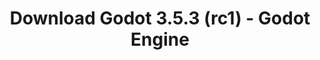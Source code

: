 ---
# Generated by /scripts/js/download_archive_generator !!! do not edit by hand !!!
title: 'Download Godot 3.5.3 (rc1) - Godot Engine'
type: 'download/archive'
name: '3.5.3'
flavor: 'rc1'
release_date: '2023-09-08T03:00:00-00:00'
release_notes: '/article/release-candidate-godot-3-5-3-rc-1/'
links:
  android.apk:
    name: 'android.apk'
    title: 'Android'
    caption: 'Universal APK (ARM64 + ARMv7 + x86_64 + x86)'
    tags:
      - 'APK download'
      - 'ARM64/v7'
      - 'x86 (64 & 32 bit)'
    hosts:
      github_builds:
        regular: 'https://github.com/godotengine/godot-builds/releases/download/3.5.3-rc1/Godot_v3.5.3-rc1_android_editor.apk'
        mono: '#'
      github:
        regular: 'https://github.com/godotengine/godot/releases/download/3.5.3-rc1/Godot_v3.5.3-rc1_android_editor.apk'
        mono: '#'
  macos.universal:
    name: 'macos.universal'
    title: 'macOS'
    caption: 'Universal (x86_64 + Apple Silicon)'
    tags:
      - 'Intel/Apple Silicon'
      - '64 bit'
    hosts:
      github_builds:
        regular: 'https://github.com/godotengine/godot-builds/releases/download/3.5.3-rc1/Godot_v3.5.3-rc1_osx.universal.zip'
        mono: 'https://github.com/godotengine/godot-builds/releases/download/3.5.3-rc1/Godot_v3.5.3-rc1_mono_osx.universal.zip'
      github:
        regular: 'https://github.com/godotengine/godot/releases/download/3.5.3-rc1/Godot_v3.5.3-rc1_osx.universal.zip'
        mono: 'https://github.com/godotengine/godot/releases/download/3.5.3-rc1/Godot_v3.5.3-rc1_mono_osx.universal.zip'
  windows.64:
    name: 'windows.64'
    title: 'Windows'
    caption: 'Standard (x86_64)'
    tags:
      - '64 bit'
    hosts:
      github_builds:
        regular: 'https://github.com/godotengine/godot-builds/releases/download/3.5.3-rc1/Godot_v3.5.3-rc1_win64.exe.zip'
        mono: 'https://github.com/godotengine/godot-builds/releases/download/3.5.3-rc1/Godot_v3.5.3-rc1_mono_win64.zip'
      github:
        regular: 'https://github.com/godotengine/godot/releases/download/3.5.3-rc1/Godot_v3.5.3-rc1_win64.exe.zip'
        mono: 'https://github.com/godotengine/godot/releases/download/3.5.3-rc1/Godot_v3.5.3-rc1_mono_win64.zip'
  linux_server.headless.64:
    name: 'linux_server.headless.64'
    title: 'Linux Server'
    caption: 'Headless (x86_64)'
    tags:
      - '64 bit'
      - 'Headless'
    hosts:
      github_builds:
        regular: 'https://github.com/godotengine/godot-builds/releases/download/3.5.3-rc1/Godot_v3.5.3-rc1_linux_headless.64.zip'
        mono: 'https://github.com/godotengine/godot-builds/releases/download/3.5.3-rc1/Godot_v3.5.3-rc1_mono_linux_headless_64.zip'
      github:
        regular: 'https://github.com/godotengine/godot/releases/download/3.5.3-rc1/Godot_v3.5.3-rc1_linux_headless.64.zip'
        mono: 'https://github.com/godotengine/godot/releases/download/3.5.3-rc1/Godot_v3.5.3-rc1_mono_linux_headless_64.zip'
  web:
    name: 'web'
    title: 'Web editor'
    caption: ''
    tags:
      - 'Self-hosted'
      - 'Cross-platform'
    hosts:
      github_builds:
        regular: 'https://github.com/godotengine/godot-builds/releases/download/3.5.3-rc1/Godot_v3.5.3-rc1_web_editor.zip'
        mono: '#'
      github:
        regular: 'https://github.com/godotengine/godot/releases/download/3.5.3-rc1/Godot_v3.5.3-rc1_web_editor.zip'
        mono: '#'
  linux.64:
    name: 'linux.64'
    title: 'Linux'
    caption: 'Standard (x86_64)'
    tags:
      - '64 bit'
    hosts:
      github_builds:
        regular: 'https://github.com/godotengine/godot-builds/releases/download/3.5.3-rc1/Godot_v3.5.3-rc1_x11.64.zip'
        mono: 'https://github.com/godotengine/godot-builds/releases/download/3.5.3-rc1/Godot_v3.5.3-rc1_mono_x11_64.zip'
      github:
        regular: 'https://github.com/godotengine/godot/releases/download/3.5.3-rc1/Godot_v3.5.3-rc1_x11.64.zip'
        mono: 'https://github.com/godotengine/godot/releases/download/3.5.3-rc1/Godot_v3.5.3-rc1_mono_x11_64.zip'
  linux.32:
    name: 'linux.32'
    title: 'Linux'
    caption: 'Standard (x86)'
    tags:
      - '32 bit'
    hosts:
      github_builds:
        regular: 'https://github.com/godotengine/godot-builds/releases/download/3.5.3-rc1/Godot_v3.5.3-rc1_x11.32.zip'
        mono: 'https://github.com/godotengine/godot-builds/releases/download/3.5.3-rc1/Godot_v3.5.3-rc1_mono_x11_32.zip'
      github:
        regular: 'https://github.com/godotengine/godot/releases/download/3.5.3-rc1/Godot_v3.5.3-rc1_x11.32.zip'
        mono: 'https://github.com/godotengine/godot/releases/download/3.5.3-rc1/Godot_v3.5.3-rc1_mono_x11_32.zip'
  windows.32:
    name: 'windows.32'
    title: 'Windows'
    caption: 'Standard (x86)'
    tags:
      - '32 bit'
    hosts:
      github_builds:
        regular: 'https://github.com/godotengine/godot-builds/releases/download/3.5.3-rc1/Godot_v3.5.3-rc1_win32.exe.zip'
        mono: 'https://github.com/godotengine/godot-builds/releases/download/3.5.3-rc1/Godot_v3.5.3-rc1_mono_win32.zip'
      github:
        regular: 'https://github.com/godotengine/godot/releases/download/3.5.3-rc1/Godot_v3.5.3-rc1_win32.exe.zip'
        mono: 'https://github.com/godotengine/godot/releases/download/3.5.3-rc1/Godot_v3.5.3-rc1_mono_win32.zip'
  linux_server.64:
    name: 'linux_server.64'
    title: 'Linux Server'
    caption: 'Standard (x86_64)'
    tags:
      - '64 bit'
    hosts:
      github_builds:
        regular: 'https://github.com/godotengine/godot-builds/releases/download/3.5.3-rc1/Godot_v3.5.3-rc1_linux_server.64.zip'
        mono: 'https://github.com/godotengine/godot-builds/releases/download/3.5.3-rc1/Godot_v3.5.3-rc1_mono_linux_server_64.zip'
      github:
        regular: 'https://github.com/godotengine/godot/releases/download/3.5.3-rc1/Godot_v3.5.3-rc1_linux_server.64.zip'
        mono: 'https://github.com/godotengine/godot/releases/download/3.5.3-rc1/Godot_v3.5.3-rc1_mono_linux_server_64.zip'
  aar_library:
    name: 'aar_library'
    title: 'AAR library'
    caption: ''
    tags:
      - 'Android plugins'
      - 'Java'
      - 'Kotlin'
    hosts:
      github_builds:
        regular: 'https://github.com/godotengine/godot-builds/releases/download/3.5.3-rc1/godot-lib.3.5.3.rc1.release.aar'
        mono: 'https://github.com/godotengine/godot-builds/releases/download/3.5.3-rc1/godot-lib.3.5.3.rc1.mono.release.aar'
      github:
        regular: 'https://github.com/godotengine/godot/releases/download/3.5.3-rc1/godot-lib.3.5.3.rc1.release.aar'
        mono: 'https://github.com/godotengine/godot/releases/download/3.5.3-rc1/godot-lib.3.5.3.rc1.mono.release.aar'
  templates:
    name: 'templates'
    title: 'Export templates'
    caption: ''
    tags:
      - 'Used to export your games to all supported platforms'
    hosts:
      github_builds:
        regular: 'https://github.com/godotengine/godot-builds/releases/download/3.5.3-rc1/Godot_v3.5.3-rc1_export_templates.tpz'
        mono: 'https://github.com/godotengine/godot-builds/releases/download/3.5.3-rc1/Godot_v3.5.3-rc1_mono_export_templates.tpz'
      github:
        regular: 'https://github.com/godotengine/godot/releases/download/3.5.3-rc1/Godot_v3.5.3-rc1_export_templates.tpz'
        mono: 'https://github.com/godotengine/godot/releases/download/3.5.3-rc1/Godot_v3.5.3-rc1_mono_export_templates.tpz'
primaryPlatforms:
  - 'android.apk'
  - 'macos.universal'
  - 'windows.64'
  - 'linux_server.headless.64'
  - 'web'
  - 'templates'
---